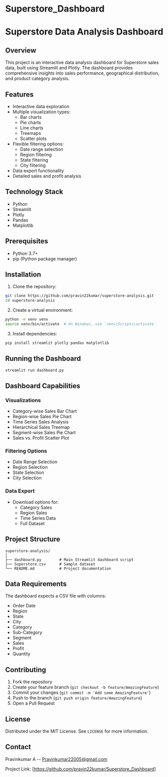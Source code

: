 # Superstore_Dashboard

# Superstore Data Analysis Dashboard

## Overview
This project is an interactive data analysis dashboard for Superstore sales data, built using Streamlit and Plotly. The dashboard provides comprehensive insights into sales performance, geographical distribution, and product category analysis.

## Features
- Interactive data exploration
- Multiple visualization types:
  - Bar charts
  - Pie charts
  - Line charts
  - Treemaps
  - Scatter plots
- Flexible filtering options:
  - Date range selection
  - Region filtering
  - State filtering
  - City filtering
- Data export functionality
- Detailed sales and profit analysis

## Technology Stack
- Python
- Streamlit
- Plotly
- Pandas
- Matplotlib

## Prerequisites
- Python 3.7+
- pip (Python package manager)

## Installation

1. Clone the repository:
```bash
git clone https://github.com/pravin22kumar/superstore-analysis.git
cd superstore-analysis
```

2. Create a virtual environment:
```bash
python -m venv venv
source venv/bin/activate  # On Windows, use `venv\Scripts\activate`
```

3. Install dependencies:
```bash
pip install streamlit plotly pandas matplotlib
```

## Running the Dashboard
```bash
streamlit run dashboard.py
```

## Dashboard Capabilities

### Visualizations
- Category-wise Sales Bar Chart
- Region-wise Sales Pie Chart
- Time Series Sales Analysis
- Hierarchical Sales Treemap
- Segment-wise Sales Pie Chart
- Sales vs. Profit Scatter Plot

### Filtering Options
- Date Range Selection
- Region Selection
- State Selection
- City Selection

### Data Export
- Download options for:
  - Category Sales
  - Region Sales
  - Time Series Data
  - Full Dataset

## Project Structure
```
superstore-analysis/
│
├── dashboard.py        # Main Streamlit dashboard script
├── Superstore.csv      # Sample dataset
└── README.md           # Project documentation
```

## Data Requirements
The dashboard expects a CSV file with columns:
- Order Date
- Region
- State
- City
- Category
- Sub-Category
- Segment
- Sales
- Profit
- Quantity

## Contributing
1. Fork the repository
2. Create your feature branch (`git checkout -b feature/AmazingFeature`)
3. Commit your changes (`git commit -m 'Add some AmazingFeature'`)
4. Push to the branch (`git push origin feature/AmazingFeature`)
5. Open a Pull Request

## License
Distributed under the MIT License. See `LICENSE` for more information.

## Contact
Pravinkumar A -- Pravinkumar22005@gmail.com

Project Link: [https://github.com/pravin22kumar/Superstore_Dashboard]
